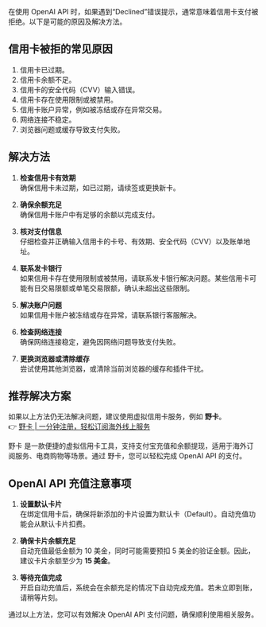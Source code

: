 在使用 OpenAI API 时，如果遇到“Declined”错误提示，通常意味着信用卡支付被拒绝。以下是可能的原因及解决方法。

## 信用卡被拒的常见原因

1. 信用卡已过期。
2. 信用卡余额不足。
3. 信用卡的安全代码（CVV）输入错误。
4. 信用卡存在使用限制或被禁用。
5. 信用卡账户异常，例如被冻结或存在异常交易。
6. 网络连接不稳定。
7. 浏览器问题或缓存导致支付失败。

## 解决方法

1. **检查信用卡有效期**  
   确保信用卡未过期，如已过期，请续签或更换新卡。

2. **确保余额充足**  
   确保信用卡账户中有足够的余额以完成支付。

3. **核对支付信息**  
   仔细检查并正确输入信用卡的卡号、有效期、安全代码（CVV）以及账单地址。

4. **联系发卡银行**  
   如果信用卡存在使用限制或被禁用，请联系发卡银行解决问题。某些信用卡可能有日交易限额或单笔交易限额，确认未超出这些限制。

5. **解决账户问题**  
   如果信用卡账户被冻结或存在异常，请联系银行客服解决。

6. **检查网络连接**  
   确保网络连接稳定，避免因网络问题导致支付失败。

7. **更换浏览器或清除缓存**  
   尝试使用其他浏览器，或清除当前浏览器的缓存和插件干扰。

## 推荐解决方案

如果以上方法仍无法解决问题，建议使用虚拟信用卡服务，例如 **野卡**。  
👉 [野卡 | 一分钟注册，轻松订阅海外线上服务](https://bit.ly/bewildcard)

野卡 是一款便捷的虚拟信用卡工具，支持支付宝充值和余额提现，适用于海外订阅服务、电商购物等场景。通过 野卡，您可以轻松完成 OpenAI API 的支付。

## OpenAI API 充值注意事项

1. **设置默认卡片**  
   在绑定信用卡后，确保将新添加的卡片设置为默认卡（Default）。自动充值功能会从默认卡片扣费。

2. **确保卡片余额充足**  
   自动充值最低金额为 10 美金，同时可能需要预扣 5 美金的验证金额。因此，建议卡片余额至少为 **15 美金**。

3. **等待充值完成**  
   开启自动充值后，系统会在余额充足的情况下自动完成充值。若未立即到账，请稍等片刻。

通过以上方法，您可以有效解决 OpenAI API 支付问题，确保顺利使用相关服务。